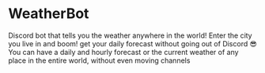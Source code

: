# WeatherBot
Discord bot that tells you the weather anywhere in the world! Enter the city you live in and boom! get your daily forecast without going out of Discord :sunglasses:
You can have a daily and hourly forecast or the current weather of any place in the entire world, without even moving channels

